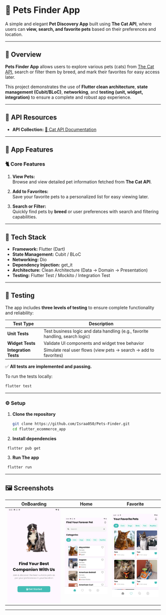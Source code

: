 # 🐾 Pets Finder App

A simple and elegant **Pet Discovery App** built using **The Cat API**, where users can **view, search, and favorite pets** based on their preferences and location.

---

## 📱 Overview

**Pets Finder App** allows users to explore various pets (cats) from [The Cat API](https://thecatapi.com/), search or filter them by breed, and mark their favorites for easy access later.

This project demonstrates the use of **Flutter clean architecture**, **state management (Cubit/BLoC)**, **networking**, and **testing (unit, widget, integration)** to ensure a complete and robust app experience.

---

## 🎨 API Resources

- **API Collection:** [🔗 Cat API Documentation](https://docs.thecatapi.com/)

---

## 🚀 App Features

### 🐈 Core Features

1. **View Pets:**  
   Browse and view detailed pet information fetched from **The Cat API**.

2. **Add to Favorites:**  
   Save your favorite pets to a personalized list for easy viewing later.

3. **Search or Filter:**  
   Quickly find pets by **breed** or user preferences with search and filtering capabilities.

---

## 🧩 Tech Stack

- **Framework:** Flutter (Dart)
- **State Management:** Cubit / BLoC
- **Networking:** Dio
- **Dependency Injection:** get_it
- **Architecture:** Clean Architecture (Data → Domain → Presentation)
- **Testing:** Flutter Test / Mockito / Integration Test

---

## 🧪 Testing

The app includes **three levels of testing** to ensure complete functionality and reliability:

| Test Type | Description |
|------------|-------------|
| **Unit Tests** | Test business logic and data handling (e.g., favorite handling, search logic) |
| **Widget Tests** | Validate UI components and widget tree behavior |
| **Integration Tests** | Simulate real user flows (view pets → search → add to favorites) |

✅ **All tests are implemented and passing.**

To run the tests locally:
```bash
flutter test
```
---

### ⚙️ Setup

1. **Clone the repository**
   ```bash
   git clone https://github.com/Israa050/Pets-Finder.git
   cd flutter_ecommerce_app

2. **Install dependencies**
  ```bash
   flutter pub get
  ```
3. **Run The app**
  ```bash
   flutter run
  ```
  ---


## 🖼️ Screenshots

| OnBoarding | Home | Favorite |
|:------:|:-----------:|:-----:|
| ![Splash](assets/images/onBoarding.png) | ![OnBoarding](assets/images/home.png) | ![Login](assets/images/favorite.png) |

---




